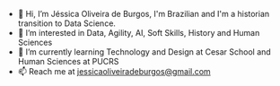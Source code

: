 - 👋 Hi, I’m Jéssica Oliveira de Burgos, I'm Brazilian and I'm a historian transition to Data Science.
- 👀 I’m interested in Data, Agility, AI, Soft Skills, History and Human Sciences
- 🌱 I’m currently learning Technology and Design at Cesar School and Human Sciences at PUCRS
- 📫 Reach me at jessicaoliveiradeburgos@gmail.com

